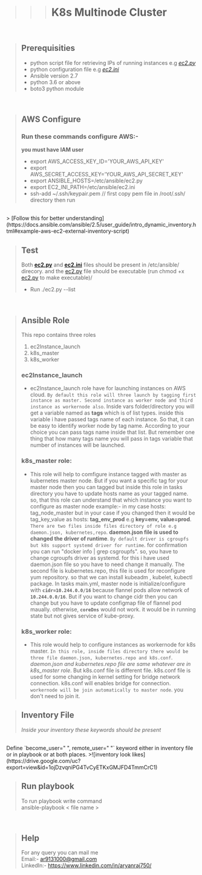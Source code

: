 <!--- Headings --->
>>># **K8s Multinode Cluster**

<br>

>## **Prerequisities** 
>- python script file for retrieving IPs of running instances e.g *[ec2.py](https://raw.githubusercontent.com/ansible/ansible/stable-1.9/plugins/inventory/ec2.py)*
>- python configuration file e.g *[ec2.ini](https://raw.githubusercontent.com/ansible/ansible/stable-1.9/plugins/inventory/ec2.ini)*
>- Ansible version 2.7
>- python 3.6 or above 
>- boto3 python module

<br>

> ## **AWS Configure** 
>### Run these commands configure AWS:-
>**you must have IAM user**
>- export AWS_ACCESS_KEY_ID='YOUR_AWS_API_KEY'
>- export AWS_SECRET_ACCESS_KEY='YOUR_AWS_API_SECRET_KEY'
>- export ANSIBLE_HOSTS=/etc/ansible/ec2.py
>- export EC2_INI_PATH=/etc/ansible/ec2.ini
>- ssh-add ~/.ssh/keypair.pem // first copy pem file in /root/.ssh/ directory then run
 <br>
> [Follow this for better understanding](https://docs.ansible.com/ansible/2.5/user_guide/intro_dynamic_inventory.html#example-aws-ec2-external-inventory-script)

<br>

> ## **Test** 
>Both **[ec2.py](https://raw.githubusercontent.com/ansible/ansible/stable-1.9/plugins/inventory/ec2.py)** and **[ec2.ini](https://raw.githubusercontent.com/ansible/ansible/stable-1.9/plugins/inventory/ec2.ini)** files should be present in /etc/ansible/ direcory. and the [ec2.py](https://raw.githubusercontent.com/ansible/ansible/stable-1.9/plugins/inventory/ec2.py) file should be executable (run chmod +x [ec2.py](https://raw.githubusercontent.com/ansible/ansible/stable-1.9/plugins/inventory/ec2.py) to make executable)/
>* Run ./ec2.py --list

<br>

>## **Ansible Role**
>This repo contains three roles
>1. ec2Instance_launch 
>2. k8s_master
>3. k8s_worker
>### **ec2Instance_launch**
>- ec2Instance_launch role have for launching instances on AWS cloud. ```By default this role will three launch by tagging first instance as master. Second instance as worker node and third instance as workernode also```.  Inside vars folder/directory you will get a variable named as **tags** which is of list types. inside this variable i have passed tags name of 
each instance. So that, it can be easy to identify worker node by tag name. According to your choice you can pass tags name inside that list. But remember one thing that how many 
tags name you will pass in tags variable that number of instances will be launched.
>### **k8s_master role**:
>- This role will help to comfigure instance tagged with master as kubernetes master node. But if you want a specific tag for your master node then you can tagged but inside this
role in tasks directory you have to update hosts name as your tagged name. so, that this role can understand that which instance you want to configure as master node
example:- in my case hosts: tag_node_master but in your case if you changed then it would be tag_key_value as hosts: **tag_env_prod** e.g **key=env, value=prod**.
`There are two files inside files directory of role e.g daemon.json, kubernetes,repo`.  **daemon.json file is used to changed the driver of runtime**. ```By default driver is
cgroupfs but k8s support systemd driver for runtime```. for confirmation you can run "docker info | grep csgroupfs". so, you have to change cgroupfs driver as systemd. for this 
i have used daemon.json file so you have to need change it manually. The second file is kubernetes.repo, this file is used for reconfigure yum repository. so that we can install 
kubeadm , kubelet, kubectl package. 
In tasks main.yml, master node is initialize/configure with **```cidr=10.244.0.0/16```** because flannel pods allow network of **```10.244.0.0/16```**. But if you want to change cidr then you can
change but you have to update configmap file of flannel pod maually. otherwise, **```coreDns```** would not work. it would be in running state but not gives service of kube-proxy.
>### **k8s_worker role**:
>- This role would help to configure instances as workernode for k8s master. ```In this role, inside files directory there would be three file daemon.json, kubernetes.repo and k8s.conf```.
*daemon.json and kubernetes.repo file are same whatever are in k8s_master role*. But k8s.conf file is different file. k8s.conf file is used for some changing in kernel setting for 
bridge network connection. k8s.conf will enables bridge for connection. ```workernode will be join automatically to master node```. you don't need to join it.

>## Inventory File
> *Inside your inventory these keywords should be present* 
<br>
Define `become_user=" ", remote_user=" "` keyword either in inventory file or in playbook or at both places.
>![inventory look likes](https://drive.google.com/uc?export=view&id=1ojDzvqniPG4TvCyETKxGMJFD4TmmCrC1)

<br>

>## Run playbook
> To run playbook write command
><br> ansible-playbook < file name >

<br>

>## Help
>For any query you can mail me <br>
Email:- ar9131000@gmail.com <br>
LinkedIn:- https://www.linkedin.com/in/aryanraj750/
